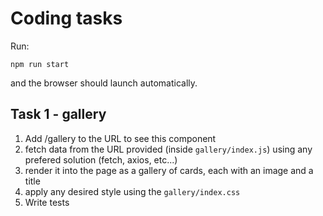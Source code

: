 # Coding tasks

Run:

```
npm run start
```

and the browser should launch automatically.

## Task 1 - gallery

1. Add /gallery to the URL to see this component
2. fetch data from the URL provided (inside `gallery/index.js`) using any prefered solution (fetch, axios, etc...)
3. render it into the page as a gallery of cards, each with an image and a title
4. apply any desired style using the `gallery/index.css`
5. Write tests
